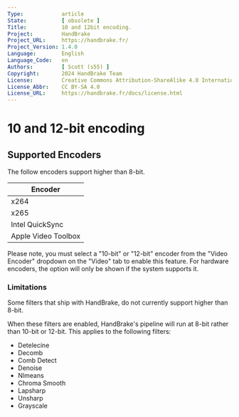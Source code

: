 ```yaml
---
Type:            article
State:           [ obsolete ]
Title:           10 and 12bit encoding.
Project:         HandBrake
Project_URL:     https://handbrake.fr/
Project_Version: 1.4.0
Language:        English
Language_Code:   en
Authors:         [ Scott (s55) ]
Copyright:       2024 HandBrake Team
License:         Creative Commons Attribution-ShareAlike 4.0 International
License_Abbr:    CC BY-SA 4.0
License_URL:     https://handbrake.fr/docs/license.html
---
```


10 and 12-bit encoding 
===================

## Supported Encoders

The follow encoders support higher than 8-bit.

| Encoder             |
|---------------------|
| x264                |
| x265                |
| Intel QuickSync     |
| Apple Video Toolbox |

Please note, you must select a "10-bit" or "12-bit" encoder from the "Video Encoder" dropdown on the "Video" tab to enable this feature.
For hardware encoders, the option will only be shown if the system supports it. 

### Limitations

Some filters that ship with HandBrake, do not currently support higher than 8-bit.

When these filters are enabled, HandBrake's pipeline will run at 8-bit rather than 10-bit or 12-bit.
This applies to the following filters:

- Detelecine
- Decomb
- Comb Detect
- Denoise
- Nlmeans
- Chroma Smooth
- Lapsharp
- Unsharp
- Grayscale 
